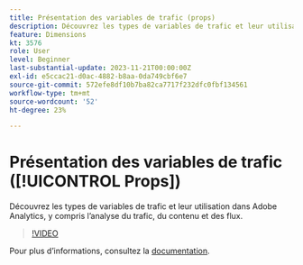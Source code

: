 ```yaml
---
title: Présentation des variables de trafic (props)
description: Découvrez les types de variables de trafic et leur utilisation dans Adobe Analytics.
feature: Dimensions
kt: 3576
role: User
level: Beginner
last-substantial-update: 2023-11-21T00:00:00Z
exl-id: e5ccac21-d0ac-4882-b8aa-0da749cbf6e7
source-git-commit: 572efe8df10b7ba82ca7717f232dfc0fbf134561
workflow-type: tm+mt
source-wordcount: '52'
ht-degree: 23%

---
```


# Présentation des variables de trafic ([!UICONTROL Props])

Découvrez les types de variables de trafic et leur utilisation dans Adobe Analytics, y compris l’analyse du trafic, du contenu et des flux.

>[!VIDEO](https://video.tv.adobe.com/v/28767/?quality=12&learn=on)

Pour plus dʼinformations, consultez la [documentation](https://experienceleague.adobe.com/docs/analytics/components/dimensions/prop.html).
